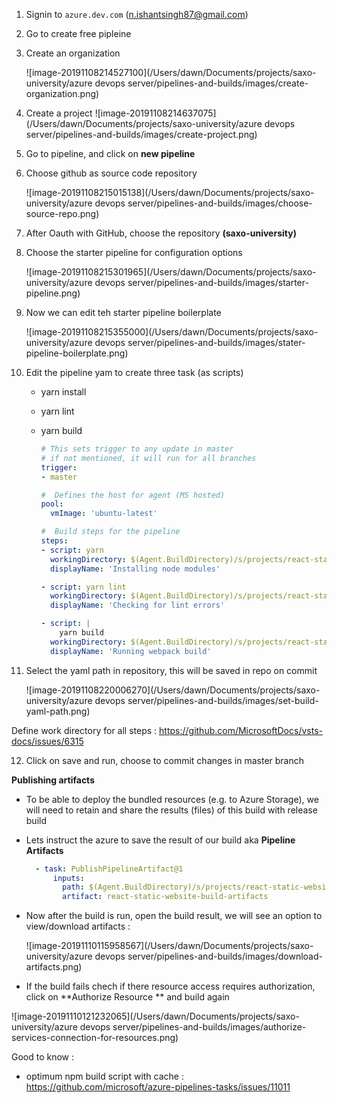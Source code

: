 1. Signin to `azure.dev.com` (n.ishantsingh87@gmail.com)

2. Go to create free pipleine

3. Create an organization

   ![image-20191108214527100](/Users/dawn/Documents/projects/saxo-university/azure devops server/pipelines-and-builds/images/create-organization.png)

   

4. Create a project
  ![image-20191108214637075](/Users/dawn/Documents/projects/saxo-university/azure devops server/pipelines-and-builds/images/create-project.png)

5. Go to pipeline, and click on **new pipeline**

6. Choose github as source code repository 

   ![image-20191108215015138](/Users/dawn/Documents/projects/saxo-university/azure devops server/pipelines-and-builds/images/choose-source-repo.png)

 

7. After Oauth with GitHub, choose the repository **(saxo-university)**

8. Choose the starter pipeline for configuration options

   ![image-20191108215301965](/Users/dawn/Documents/projects/saxo-university/azure devops server/pipelines-and-builds/images/starter-pipeline.png) 



9. Now we can edit teh starter pipeline boilerplate

   ![image-20191108215355000](/Users/dawn/Documents/projects/saxo-university/azure devops server/pipelines-and-builds/images/stater-pipeline-boilerplate.png)



10. Edit the pipeline yam to create three task (as scripts)

    - yarn install

    - yarn lint

    - yarn build

      ```yaml
      # This sets trigger to any update in master  
      # if not mentioned, it will run for all branches
      trigger:
      - master
      
      #  Defines the host for agent (MS hosted)
      pool:
        vmImage: 'ubuntu-latest'
      
      #  Build steps for the pipeline
      steps:
      - script: yarn 
        workingDirectory: $(Agent.BuildDirectory)/s/projects/react-static-website
        displayName: 'Installing node modules'
      
      - script: yarn lint
        workingDirectory: $(Agent.BuildDirectory)/s/projects/react-static-website
        displayName: 'Checking for lint errors'
      
      - script: |
          yarn build
        workingDirectory: $(Agent.BuildDirectory)/s/projects/react-static-website
        displayName: 'Running webpack build'
      
      
      ```

      

11. Select the yaml path in repository, this will be saved in repo on commit 

    ![image-20191108220006270](/Users/dawn/Documents/projects/saxo-university/azure devops server/pipelines-and-builds/images/set-build-yaml-path.png)



Define work directory for all steps : https://github.com/MicrosoftDocs/vsts-docs/issues/6315



12. Click on save and run, choose to commit changes in master branch



**Publishing artifacts**

- To be able to deploy the bundled resources (e.g. to Azure Storage), we will need to retain and share the results (files) of this build with release build 

- Lets instruct the azure to save the result of our build aka **Pipeline Artifacts**

  ```yaml
    - task: PublishPipelineArtifact@1
        inputs:
          path: $(Agent.BuildDirectory)/s/projects/react-static-website/build
          artifact: react-static-website-build-artifacts
  ```

- Now after the build is run, open the build result, we will see an option to view/download artifacts : 

  ![image-20191110115958567](/Users/dawn/Documents/projects/saxo-university/azure devops server/pipelines-and-builds/images/download-artifacts.png)



- If the build fails chech if there resource access requires authorization, click on **Authorize Resource ** and build again

![image-20191110121232065](/Users/dawn/Documents/projects/saxo-university/azure devops server/pipelines-and-builds/images/authorize-services-connection-for-resources.png)





Good to know : 

- optimum npm build script with cache : https://github.com/microsoft/azure-pipelines-tasks/issues/11011